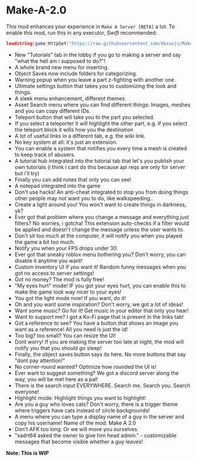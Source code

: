 # Make-A-2.0
This mod enhances your experience in `Make A Server [BETA]` a lot.
To enable this mod, run this in any executor, *Swift* recommended:
```lua
loadstring(game:HttpGet("https://raw.githubusercontent.com/dexuujs/Make-A-2.0/refs/heads/main/main.lua"))()
```
* New "Tutorials" tab in the lobby if you go to making a server and say "what the hell am i supposed to do?"!
* A whole brand new menu for inserting.
* Object Saves now include folders for categorizing.
* Warning popup when you leave a part z-fighting with another one.
* Ultimate settings button that takes you to customizing the look and things.
* A sleek menu enhancement, different themes.
* Asset Search menu where you can find different things: Images, meshes and you can copy different IDs.
* Teleport button that will take you to the part you selected.
* If you select a teleporter it will highlight the other part, e.g. if you select the teleport block it wills how you the destination
* A lot of useful links in a different tab, e.g. the wiki link.
* No key system at all: it's just an extension.
* You can enable a system that notifies you every time a mesh is created to keep track of abusers.
* A tutorial hub integrated into the tutorial tab that let's you publish your own tutorials (i think i cant do this because api reqs are only for server but i'll try)
* Finally you can add notes that only you can see!
* A notepad integrated into the game
* Don't use hacks! An anti-cheat integrated to stop you from doing things other people may not want you to do, like walkspeeding..
* Create a light around you! You won't want to create things in darkness, yk?
* Ever got that problem where you change a message and everything just filters? No worries, i gotcha! This extension auto-checks if a filter would be applied and doesn't change the message unless the user wants to.
* Don't sit too much at the computer, it will notify you when you played the game a bit too much.
* Notify you when your FPS drops under 30.
* Ever got that sneaky roblox menu bothering you? Don't worry, you can disable it anytime you want!
* Custom inventory UI if you want it!
Random funny messages when you got no access to server settings!
* Got no money? The mod is fully free!
* "My eyes hurt" mode! IF you got your eyes hurt, you can enable this to make the game look way nicer to your eyes!
* You got the light mode now! If you want, do it!
* Oh and you want some inspiration? Don't worry, we got a lot of ideas!
* Want some music? Go for it! Get music in your editor that only you hear!
* Want to support me? I got a Ko-Fi page that is present in the links tab!
* Got a reference to see? You have a button that shows an image you want as a reference! All you need is just the id!
* Too big? too small? You can resize the UI!
* Dont worry! If you are making the server too late at night, the mod will notify you that you should go sleep!
* Finally, the object saves button says its here. No more buttons that say "dont pay attention!"
* No corner-round wanted? Optimize how rounded the UI is!
* Ever want to suggest something? We got a discord server along the way, you will be met here as a pal!
* There is the search input EVERYWHERE. Search me. Search you. Search everyone!
* Highlight mode: Highlight things you want to highlight!
* Are you a guy who loves cats? Don't worry, there is a trigger theme where triggers have cats instead of circle backgrounds!
* A menu where you can type a display name of a guy in the server and copy his username!
Name of the mod: Make A 2.0
* Don't AFK too long. Or we will move you ourselves.
* "sadrt64 asked the owner to give him head admin." - customizable messages that become visible whether a guy leaves!

**Note: This is WIP**
